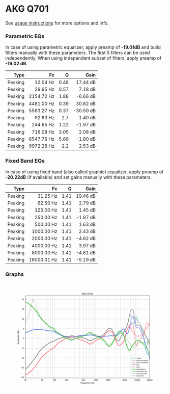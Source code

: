 # AKG Q701
See [usage instructions](https://github.com/jaakkopasanen/AutoEq#usage) for more options and info.

### Parametric EQs
In case of using parametric equalizer, apply preamp of **-19.01dB** and build filters manually
with these parameters. The first 5 filters can be used independently.
When using independent subset of filters, apply preamp of **-19.02 dB**.

| Type    | Fc         |    Q | Gain      |
|--------:|-----------:|-----:|----------:|
| Peaking | 12.04 Hz   | 0.48 | 17.44 dB  |
| Peaking | 29.95 Hz   | 0.57 | 7.18 dB   |
| Peaking | 2154.72 Hz | 1.88 | -6.66 dB  |
| Peaking | 4481.00 Hz | 0.39 | 30.82 dB  |
| Peaking | 5583.27 Hz | 0.37 | -30.50 dB |
| Peaking | 92.83 Hz   | 2.7  | 1.40 dB   |
| Peaking | 244.65 Hz  | 1.22 | -1.97 dB  |
| Peaking | 716.08 Hz  | 3.05 | 2.08 dB   |
| Peaking | 6547.76 Hz | 5.69 | -1.80 dB  |
| Peaking | 9972.28 Hz | 2.2  | 2.53 dB   |

### Fixed Band EQs
In case of using fixed band (also called graphic) equalizer, apply preamp of **-20.22dB**
(if available) and set gains manually with these parameters.

| Type    | Fc          |    Q | Gain     |
|--------:|------------:|-----:|---------:|
| Peaking | 31.25 Hz    | 1.41 | 19.46 dB |
| Peaking | 62.50 Hz    | 1.41 | 2.79 dB  |
| Peaking | 125.00 Hz   | 1.41 | 1.45 dB  |
| Peaking | 250.00 Hz   | 1.41 | -1.97 dB |
| Peaking | 500.00 Hz   | 1.41 | 1.63 dB  |
| Peaking | 1000.00 Hz  | 1.41 | 2.43 dB  |
| Peaking | 2000.00 Hz  | 1.41 | -4.62 dB |
| Peaking | 4000.00 Hz  | 1.41 | 3.97 dB  |
| Peaking | 8000.00 Hz  | 1.41 | -4.81 dB |
| Peaking | 16000.01 Hz | 1.41 | -5.19 dB |

### Graphs
![](./AKG%20Q701.png)